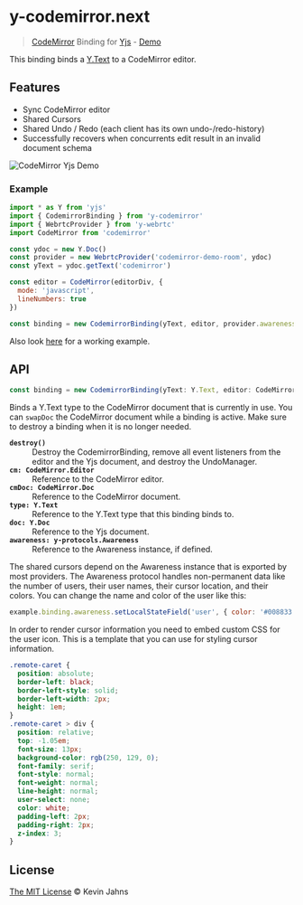 # y-codemirror.next

> [CodeMirror](https://codemirror.net/6) Binding for [Yjs](https://github.com/yjs/yjs) - [Demo](https://demos.yjs.dev/codemirror/codemirror.html)

This binding binds a [Y.Text](https://github.com/yjs/yjs#Shared-Types) to a CodeMirror editor.

## Features

* Sync CodeMirror editor
* Shared Cursors
* Shared Undo / Redo (each client has its own undo-/redo-history)
* Successfully recovers when concurrents edit result in an invalid document schema

![CodeMirror Yjs Demo](https://user-images.githubusercontent.com/5553757/79250004-5ed1ac80-7e7e-11ea-81b8-9f833e2d8e66.gif)

### Example

```js
import * as Y from 'yjs'
import { CodemirrorBinding } from 'y-codemirror'
import { WebrtcProvider } from 'y-webrtc'
import CodeMirror from 'codemirror'

const ydoc = new Y.Doc()
const provider = new WebrtcProvider('codemirror-demo-room', ydoc)
const yText = ydoc.getText('codemirror')

const editor = CodeMirror(editorDiv, {
  mode: 'javascript',
  lineNumbers: true
})

const binding = new CodemirrorBinding(yText, editor, provider.awareness)
```

Also look [here](https://github.com/yjs/yjs-demos/tree/master/codemirror) for a working example.

## API

```js
const binding = new CodemirrorBinding(yText: Y.Text, editor: CodeMirror.Editor, [, awareness: y-protocols.Awareness])
```
Binds a Y.Text type to the CodeMirror document that is currently in use. You can <code>swapDoc</code> the CodeMirror document while a binding is active. Make sure to destroy a binding when it is no longer needed.

<dl>
  <b><code>destroy()</code></b>
  <dd>
Destroy the CodemirrorBinding, remove all event listeners from the editor and the Yjs document, and destroy the UndoManager.
  </dd>
  <b><code>cm: CodeMirror.Editor</code></b>
  <dd>
Reference to the CodeMirror editor.
  </dd>
  <b><code>cmDoc: CodeMirror.Doc</code></b>
  <dd>
Reference to the CodeMirror document.
  </dd>
  <b><code>type: Y.Text</code></b>
  <dd>
Reference to the Y.Text type that this binding binds to.
  </dd>
  <b><code>doc: Y.Doc</code></b>
  <dd>
Reference to the Yjs document.
  </dd>
  <b><code>awareness: y-protocols.Awareness</code></b>
  <dd>
Reference to the Awareness instance, if defined.
  </dd>
</dl>

The shared cursors depend on the Awareness instance that is exported by most providers. The Awareness protocol handles non-permanent data like the number of users, their user names, their cursor location, and their colors. You can change the name and color of the user like this:

```js
example.binding.awareness.setLocalStateField('user', { color: '#008833', name: 'My real name' })
```

In order to render cursor information you need to embed custom CSS for the user icon. This is a template that you can use for styling cursor information.

```css
.remote-caret {
  position: absolute;
  border-left: black;
  border-left-style: solid;
  border-left-width: 2px;
  height: 1em;
}
.remote-caret > div {
  position: relative;
  top: -1.05em;
  font-size: 13px;
  background-color: rgb(250, 129, 0);
  font-family: serif;
  font-style: normal;
  font-weight: normal;
  line-height: normal;
  user-select: none;
  color: white;
  padding-left: 2px;
  padding-right: 2px;
  z-index: 3;
}
```

## License

[The MIT License](./LICENSE) © Kevin Jahns
